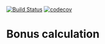 [![Build Status](https://travis-ci.org/Sokolovskaia/sportmaster.svg?branch=master)](https://travis-ci.org/Sokolovskaia/sportmaster)
[![codecov](https://codecov.io/gh/Sokolovskaia/sportmaster/branch/master/graph/badge.svg)](https://codecov.io/gh/Sokolovskaia/sportmaster)


# Bonus calculation
